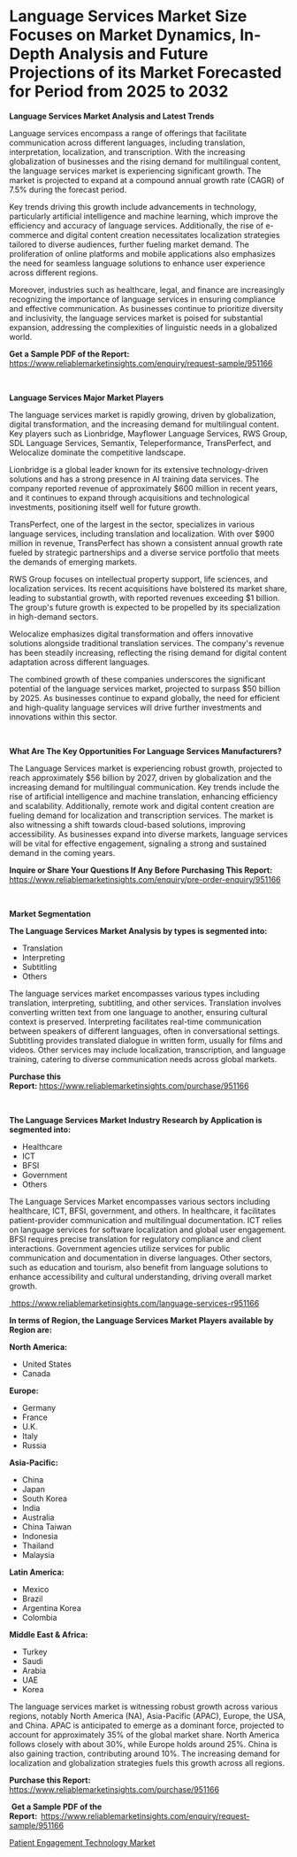 <p><h1>Language Services Market Size Focuses on Market Dynamics, In-Depth Analysis and Future Projections of its Market Forecasted for Period from 2025 to 2032</h1></p><p><strong>Language Services Market Analysis and Latest Trends</strong></p>
<p><p>Language services encompass a range of offerings that facilitate communication across different languages, including translation, interpretation, localization, and transcription. With the increasing globalization of businesses and the rising demand for multilingual content, the language services market is experiencing significant growth. The market is projected to expand at a compound annual growth rate (CAGR) of 7.5% during the forecast period. </p><p>Key trends driving this growth include advancements in technology, particularly artificial intelligence and machine learning, which improve the efficiency and accuracy of language services. Additionally, the rise of e-commerce and digital content creation necessitates localization strategies tailored to diverse audiences, further fueling market demand. The proliferation of online platforms and mobile applications also emphasizes the need for seamless language solutions to enhance user experience across different regions. </p><p>Moreover, industries such as healthcare, legal, and finance are increasingly recognizing the importance of language services in ensuring compliance and effective communication. As businesses continue to prioritize diversity and inclusivity, the language services market is poised for substantial expansion, addressing the complexities of linguistic needs in a globalized world.</p></p>
<p><strong>Get a Sample PDF of the Report:&nbsp;</strong> <a href="https://www.reliablemarketinsights.com/enquiry/request-sample/951166?utm_campaign=3285&utm_medium=2&utm_source=Github&utm_content=ia&utm_term=06032025&utm_id=language-services">https://www.reliablemarketinsights.com/enquiry/request-sample/951166</a></p>
<p>&nbsp;</p>
<p><strong>Language Services Major Market Players</strong></p>
<p><p>The language services market is rapidly growing, driven by globalization, digital transformation, and the increasing demand for multilingual content. Key players such as Lionbridge, Mayflower Language Services, RWS Group, SDL Language Services, Semantix, Teleperformance, TransPerfect, and Welocalize dominate the competitive landscape.</p><p>Lionbridge is a global leader known for its extensive technology-driven solutions and has a strong presence in AI training data services. The company reported revenue of approximately $600 million in recent years, and it continues to expand through acquisitions and technological investments, positioning itself well for future growth.</p><p>TransPerfect, one of the largest in the sector, specializes in various language services, including translation and localization. With over $900 million in revenue, TransPerfect has shown a consistent annual growth rate fueled by strategic partnerships and a diverse service portfolio that meets the demands of emerging markets.</p><p>RWS Group focuses on intellectual property support, life sciences, and localization services. Its recent acquisitions have bolstered its market share, leading to substantial growth, with reported revenues exceeding $1 billion. The group's future growth is expected to be propelled by its specialization in high-demand sectors.</p><p>Welocalize emphasizes digital transformation and offers innovative solutions alongside traditional translation services. The company's revenue has been steadily increasing, reflecting the rising demand for digital content adaptation across different languages.</p><p>The combined growth of these companies underscores the significant potential of the language services market, projected to surpass $50 billion by 2025. As businesses continue to expand globally, the need for efficient and high-quality language services will drive further investments and innovations within this sector.</p></p>
<p>&nbsp;</p>
<p><strong>What Are The Key Opportunities For Language Services Manufacturers?</strong></p>
<p><p>The Language Services market is experiencing robust growth, projected to reach approximately $56 billion by 2027, driven by globalization and the increasing demand for multilingual communication. Key trends include the rise of artificial intelligence and machine translation, enhancing efficiency and scalability. Additionally, remote work and digital content creation are fueling demand for localization and transcription services. The market is also witnessing a shift towards cloud-based solutions, improving accessibility. As businesses expand into diverse markets, language services will be vital for effective engagement, signaling a strong and sustained demand in the coming years.</p></p>
<p><strong>Inquire or Share Your Questions If Any Before Purchasing This Report:</strong> <a href="https://www.reliablemarketinsights.com/enquiry/pre-order-enquiry/951166?utm_campaign=3285&utm_medium=2&utm_source=Github&utm_content=ia&utm_term=06032025&utm_id=language-services">https://www.reliablemarketinsights.com/enquiry/pre-order-enquiry/951166</a></p>
<p>&nbsp;</p>
<p><strong>Market Segmentation</strong></p>
<p><strong>The Language Services Market Analysis by types is segmented into:</strong></p>
<p><ul><li>Translation</li><li>Interpreting</li><li>Subtitling</li><li>Others</li></ul></p>
<p><p>The language services market encompasses various types including translation, interpreting, subtitling, and other services. Translation involves converting written text from one language to another, ensuring cultural context is preserved. Interpreting facilitates real-time communication between speakers of different languages, often in conversational settings. Subtitling provides translated dialogue in written form, usually for films and videos. Other services may include localization, transcription, and language training, catering to diverse communication needs across global markets.</p></p>
<p><strong>Purchase this Report:&nbsp;</strong><a href="https://www.reliablemarketinsights.com/purchase/951166?utm_campaign=3285&utm_medium=2&utm_source=Github&utm_content=ia&utm_term=06032025&utm_id=language-services">https://www.reliablemarketinsights.com/purchase/951166</a></p>
<p>&nbsp;</p>
<p><strong>The Language Services Market Industry Research by Application is segmented into:</strong></p>
<p><ul><li>Healthcare</li><li>ICT</li><li>BFSI</li><li>Government</li><li>Others</li></ul></p>
<p><p>The Language Services Market encompasses various sectors including healthcare, ICT, BFSI, government, and others. In healthcare, it facilitates patient-provider communication and multilingual documentation. ICT relies on language services for software localization and global user engagement. BFSI requires precise translation for regulatory compliance and client interactions. Government agencies utilize services for public communication and documentation in diverse languages. Other sectors, such as education and tourism, also benefit from language solutions to enhance accessibility and cultural understanding, driving overall market growth.</p></p>
<p><a href="https://www.reliablemarketinsights.com/language-services-r951166?utm_campaign=3285&utm_medium=2&utm_source=Github&utm_content=ia&utm_term=06032025&utm_id=language-services">&nbsp;https://www.reliablemarketinsights.com/language-services-r951166</a></p>
<p><strong>In terms of Region, the Language Services Market Players available by Region are:</strong></p>
<p>
    <p> <strong> North America: </strong>
        <ul>
            <li>United States</li>
            <li>Canada</li>
        </ul>
        </p> 
    <p> <strong> Europe: </strong>
        <ul>
            <li>Germany</li>
            <li>France</li>
            <li>U.K.</li>
            <li>Italy</li>
            <li>Russia</li>
        </ul>
        </p> 
    <p> <strong> Asia-Pacific: </strong>
        <ul>
            <li>China</li>
            <li>Japan</li>
            <li>South Korea</li>
            <li>India</li>
            <li>Australia</li>
            <li>China Taiwan</li>
            <li>Indonesia</li>
            <li>Thailand</li>
            <li>Malaysia</li>
        </ul>
        </p> 
    <p> <strong> Latin America: </strong>
        <ul>
            <li>Mexico</li>
            <li>Brazil</li>
            <li>Argentina Korea</li>
            <li>Colombia</li>
        </ul>
        </p> 
    <p> <strong> Middle East & Africa: </strong>
        <ul>
            <li>Turkey</li>
            <li>Saudi</li>
            <li>Arabia</li>
            <li>UAE</li>
            <li>Korea</li>
        </ul>
    </p>
    </p>
<p><p>The language services market is witnessing robust growth across various regions, notably North America (NA), Asia-Pacific (APAC), Europe, the USA, and China. APAC is anticipated to emerge as a dominant force, projected to account for approximately 35% of the global market share. North America follows closely with about 30%, while Europe holds around 25%. China is also gaining traction, contributing around 10%. The increasing demand for localization and globalization strategies fuels this growth across all regions.</p></p>
<p><strong>Purchase this Report: </strong><a href="https://www.reliablemarketinsights.com/purchase/951166?utm_campaign=3285&utm_medium=2&utm_source=Github&utm_content=ia&utm_term=06032025&utm_id=language-services">https://www.reliablemarketinsights.com/purchase/951166</a></p>
<p>&nbsp;<strong>Get a Sample PDF of the Report:&nbsp;&nbsp;</strong><a href="https://www.reliablemarketinsights.com/enquiry/request-sample/951166?utm_campaign=3285&utm_medium=2&utm_source=Github&utm_content=ia&utm_term=06032025&utm_id=language-services">https://www.reliablemarketinsights.com/enquiry/request-sample/951166</a></p>
<p><strong></strong></p>
<p><p><a href="https://github.com/ElviraLeka1962/Market-Research-Report-List-1/blob/main/patient-engagement-technology-market.md?utm_campaign=3285&utm_medium=2&utm_source=Github&utm_content=ia&utm_term=06032025&utm_id=language-services">Patient Engagement Technology Market</a></p></p>